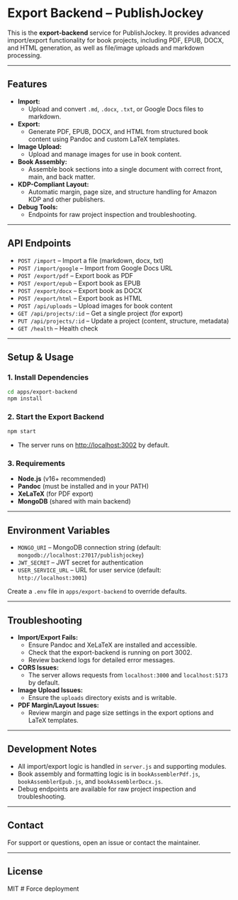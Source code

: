 # Export Backend – PublishJockey

This is the **export-backend** service for PublishJockey. It provides advanced import/export functionality for book projects, including PDF, EPUB, DOCX, and HTML generation, as well as file/image uploads and markdown processing.

---

## Features

- **Import:**
  - Upload and convert `.md`, `.docx`, `.txt`, or Google Docs files to markdown.
- **Export:**
  - Generate PDF, EPUB, DOCX, and HTML from structured book content using Pandoc and custom LaTeX templates.
- **Image Upload:**
  - Upload and manage images for use in book content.
- **Book Assembly:**
  - Assemble book sections into a single document with correct front, main, and back matter.
- **KDP-Compliant Layout:**
  - Automatic margin, page size, and structure handling for Amazon KDP and other publishers.
- **Debug Tools:**
  - Endpoints for raw project inspection and troubleshooting.

---

## API Endpoints

- `POST /import` – Import a file (markdown, docx, txt)
- `POST /import/google` – Import from Google Docs URL
- `POST /export/pdf` – Export book as PDF
- `POST /export/epub` – Export book as EPUB
- `POST /export/docx` – Export book as DOCX
- `POST /export/html` – Export book as HTML
- `POST /api/uploads` – Upload images for book content
- `GET /api/projects/:id` – Get a single project (for export)
- `PUT /api/projects/:id` – Update a project (content, structure, metadata)
- `GET /health` – Health check

---

## Setup & Usage

### 1. **Install Dependencies**

```bash
cd apps/export-backend
npm install
```

### 2. **Start the Export Backend**

```bash
npm start
```
- The server runs on [http://localhost:3002](http://localhost:3002) by default.

### 3. **Requirements**
- **Node.js** (v16+ recommended)
- **Pandoc** (must be installed and in your PATH)
- **XeLaTeX** (for PDF export)
- **MongoDB** (shared with main backend)

---

## Environment Variables

- `MONGO_URI` – MongoDB connection string (default: `mongodb://localhost:27017/publishjockey`)
- `JWT_SECRET` – JWT secret for authentication
- `USER_SERVICE_URL` – URL for user service (default: `http://localhost:3001`)

Create a `.env` file in `apps/export-backend` to override defaults.

---

## Troubleshooting

- **Import/Export Fails:**
  - Ensure Pandoc and XeLaTeX are installed and accessible.
  - Check that the export-backend is running on port 3002.
  - Review backend logs for detailed error messages.
- **CORS Issues:**
  - The server allows requests from `localhost:3000` and `localhost:5173` by default.
- **Image Upload Issues:**
  - Ensure the `uploads` directory exists and is writable.
- **PDF Margin/Layout Issues:**
  - Review margin and page size settings in the export options and LaTeX templates.

---

## Development Notes

- All import/export logic is handled in `server.js` and supporting modules.
- Book assembly and formatting logic is in `bookAssemblerPdf.js`, `bookAssemblerEpub.js`, and `bookAssemblerDocx.js`.
- Debug endpoints are available for raw project inspection and troubleshooting.

---

## Contact

For support or questions, open an issue or contact the maintainer.

---

## License

MIT #   F o r c e   d e p l o y m e n t  
 